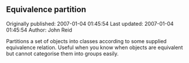 ## Equivalence partition

Originally published: 2007-01-04 01:45:54
Last updated: 2007-01-04 01:45:54
Author: John Reid

Partitions a set of objects into classes according to some supplied equivalence relation. Useful when you know when objects are equivalent but cannot categorise them into groups easily.
